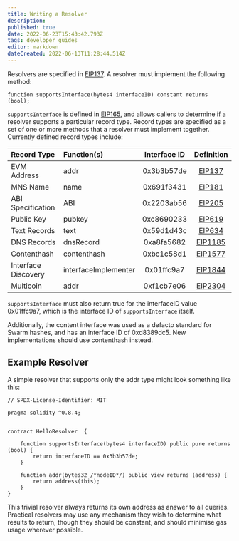 ```yaml
---
title: Writing a Resolver
description: 
published: true
date: 2022-06-23T15:43:42.793Z
tags: developer guides
editor: markdown
dateCreated: 2022-06-13T11:28:44.514Z
---
```


Resolvers are specified in [EIP137](https://github.com/ethereum/EIPs/blob/master/EIPS/eip-137.md). A resolver must implement the following method:
```
function supportsInterface(bytes4 interfaceID) constant returns (bool);
```
`supportsInterface` is defined in [EIP165](https://github.com/ethereum/EIPs/blob/master/EIPS/eip-165.md), and allows callers to determine if a resolver supports a particular record type. Record types are specified as a set of one or more methods that a resolver must implement together. Currently defined record types include:

| Record Type | Function(s) | Interface ID | Definition |
| :--- | :--- | :---: | :---: |
| EVM Address | addr | 0x3b3b57de | [EIP137](https://github.com/ethereum/EIPs/blob/master/EIPS/eip-137.md) |
| MNS Name | name | 0x691f3431 | [EIP181](https://github.com/ethereum/EIPs/blob/master/EIPS/eip-181.md) |
| ABI Specification | ABI | 0x2203ab56 | [EIP205](https://github.com/ethereum/EIPs/blob/master/EIPS/eip-205.md) |
| Public Key | pubkey | 0xc8690233 | [EIP619](https://github.com/ethereum/EIPs/blob/master/EIPS/eip-619.md) |
| Text Records | text | 0x59d1d43c | [EIP634](https://github.com/ethereum/EIPs/blob/master/EIPS/eip-634.md) |
| DNS Records | dnsRecord | 0xa8fa5682 | [EIP1185](https://github.com/ethereum/EIPs/blob/master/EIPS/eip-1185.md) |
| Contenthash | contenthash | 0xbc1c58d1 | [EIP1577](https://github.com/ethereum/EIPs/blob/master/EIPS/eip-1577.md) |
| Interface Discovery |interfaceImplementer | 0x01ffc9a7 | [EIP1844](https://github.com/ethereum/EIPs/blob/master/EIPS/eip-1844.md) |
| Multicoin | addr | 0xf1cb7e06 | [EIP2304](https://github.com/ethereum/EIPs/blob/master/EIPS/eip-2304.md) |

`supportsInterface` must also return true for the interfaceID value 0x01ffc9a7, which is the interface ID of `supportsInterface` itself.

Additionally, the content interface was used as a defacto standard for Swarm hashes, and has an interface ID of 0xd8389dc5. New implementations should use contenthash instead.

## Example Resolver
A simple resolver that supports only the addr type might look something like this:

```
// SPDX-License-Identifier: MIT

pragma solidity ^0.8.4;


contract HelloResolver  {
    
    function supportsInterface(bytes4 interfaceID) public pure returns (bool) {
        return interfaceID == 0x3b3b57de;
    }

    function addr(bytes32 /*nodeID*/) public view returns (address) {
        return address(this);
    }
}
```
This trivial resolver always returns its own address as answer to all queries. Practical resolvers may use any mechanism they wish to determine what results to return, though they should be constant, and should minimise gas usage wherever possible.